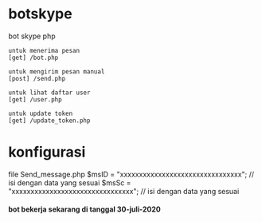 # botskype
bot skype php 
```
untuk menerima pesan 
[get] /bot.php

untuk mengirim pesan manual
[post] /send.php

untuk lihat daftar user 
[get] /user.php

untuk update token 
[get] /update_token.php
```

# konfigurasi 
file Send_message.php 
$msID = "xxxxxxxxxxxxxxxxxxxxxxxxxxxxxxxx"; // isi dengan data yang sesuai
$msSc = "xxxxxxxxxxxxxxxxxxxxxxxxxxxxxxxx"; // isi dengan data yang sesuai


#### bot bekerja sekarang di tanggal 30-juli-2020
